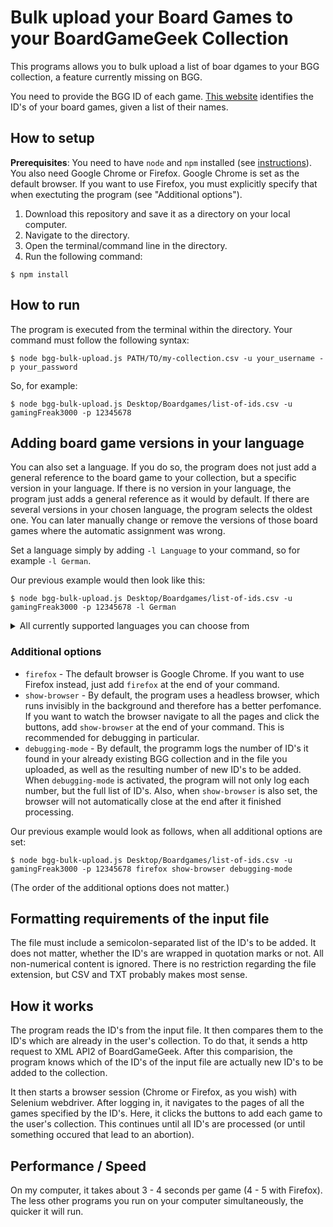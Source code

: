 # Bulk upload your Board Games to your BoardGameGeek Collection

This programs allows you to bulk upload a list of boar dgames to your BGG collection, a feature currently missing on BGG.

You need to provide the BGG ID of each game. [This website](https://github.com/fenglisch/bgg-names-to-ids) identifies the ID's of your board games, given a list of their names.

## How to setup

**Prerequisites**: You need to have `node` and `npm` installed (see [instructions](https://docs.npmjs.com/downloading-and-installing-node-js-and-npm)). You also need Google Chrome or Firefox. Google Chrome is set as the default browser. If you want to use Firefox, you must explicitly specify that when exectuting the program (see "Additional options").

1. Download this repository and save it as a directory on your local computer.
2. Navigate to the directory.
3. Open the terminal/command line in the directory.
4. Run the following command:

```
$ npm install
```

## How to run

The program is executed from the terminal within the directory. Your command must follow the following syntax:

```
$ node bgg-bulk-upload.js PATH/TO/my-collection.csv -u your_username -p your_password
```

So, for example:

```
$ node bgg-bulk-upload.js Desktop/Boardgames/list-of-ids.csv -u gamingFreak3000 -p 12345678
```

## Adding board game versions in your language

You can also set a language. If you do so, the program does not just add a general reference to the board game to your collection, but a specific version in your language. If there is no version in your language, the program just adds a general reference as it would by default. If there are several versions in your chosen language, the program selects the oldest one. You can later manually change or remove the versions of those board games where the automatic assignment was wrong.

Set a language simply by adding `-l Language` to your command, so for example `-l German`.

Our previous example would then look like this:

```
$ node bgg-bulk-upload.js Desktop/Boardgames/list-of-ids.csv -u gamingFreak3000 -p 12345678 -l German
```

<details>
  <summary>All currently supported languages you can choose from</summary>
  * Afrikaans
- Arabic
- English
- Estonian
- Latvian
- Lithuanian
- Basque
- Bulgarian
- Japanese
- Catalan
- Chinese
- Croatian
- Serbian
- Slovenian
- Czech
- Slovak
- Danish
- Portuguese
- Dutch
- Russian
- Finnish
- French
- German
- Greek
- Hebrew
- Hungarian
- Icelandic
- Italian
- Korean
- Norwegian
- Polish
- Romanian
- Macedonian
- Spanish
- Swedish
- Thai
</details>

### Additional options

- `firefox` - The default browser is Google Chrome. If you want to use Firefox instead, just add `firefox` at the end of your command.
- `show-browser` - By default, the program uses a headless browser, which runs invisibly in the background and therefore has a better perfomance. If you want to watch the browser navigate to all the pages and click the buttons, add `show-browser` at the end of your command. This is recommended for debugging in particular.
- `debugging-mode` - By default, the programm logs the number of ID's it found in your already existing BGG collection and in the file you uploaded, as well as the resulting number of new ID's to be added. When `debugging-mode` is activated, the program will not only log each number, but the full list of ID's. Also, when `show-browser` is also set, the browser will not automatically close at the end after it finished processing.

Our previous example would look as follows, when all additional options are set:

```
$ node bgg-bulk-upload.js Desktop/Boardgames/list-of-ids.csv -u gamingFreak3000 -p 12345678 firefox show-browser debugging-mode
```

(The order of the additional options does not matter.)

## Formatting requirements of the input file

The file must include a semicolon-separated list of the ID's to be added. It does not matter, whether the ID's are wrapped in quotation marks or not. All non-numerical content is ignored. There is no restriction regarding the file extension, but CSV and TXT probably makes most sense.

## How it works

The program reads the ID's from the input file. It then compares them to the ID's which are already in the user's collection. To do that, it sends a http request to XML API2 of BoardGameGeek. After this comparision, the program knows which of the ID's of the input file are actually new ID's to be added to the collection.

It then starts a browser session (Chrome or Firefox, as you wish) with Selenium webdriver. After logging in, it navigates to the pages of all the games specified by the ID's. Here, it clicks the buttons to add each game to the user's collection. This continues until all ID's are processed (or until something occured that lead to an abortion).

## Performance / Speed

On my computer, it takes about 3 - 4 seconds per game (4 - 5 with Firefox). The less other programs you run on your computer simultaneously, the quicker it will run.
